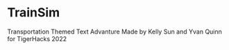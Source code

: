 # TrainSim
 Transportation Themed Text Advanture Made by Kelly Sun and Yvan Quinn for TigerHacks 2022
